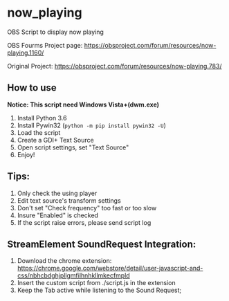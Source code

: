 # now_playing
OBS Script to display now playing


OBS Fourms Project page: https://obsproject.com/forum/resources/now-playing.1160/

Original Project: https://obsproject.com/forum/resources/now-playing.783/

## How to use
**Notice: This script need Windows Vista+(dwm.exe)**
1. Install Python 3.6
2. Install Pywin32 (`python -m pip install pywin32 -U`)
3. Load the script
4. Create a GDI+ Text Source
5. Open script settings, set "Text Source"
6. Enjoy!

## Tips:
1. Only check the using player
2. Edit text source's transform settings
3. Don't set "Check frequency" too fast or too slow
4. Insure "Enabled" is checked
5. If the script raise errors, please send script log

## StreamElement SoundRequest Integration:
1. Download the chrome extension: https://chrome.google.com/webstore/detail/user-javascript-and-css/nbhcbdghjpllgmfilhnhkllmkecfmpld
2. Insert the custom script from ./script.js in the extension
3. Keep the Tab active while listening to the Sound Request; 